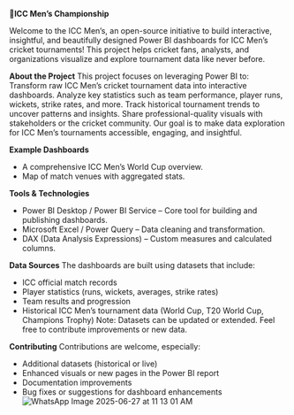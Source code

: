 🏏**ICC Men’s Championship**

Welcome to the ICC Men’s, an open-source initiative to build interactive, insightful, and beautifully designed Power BI dashboards for ICC Men’s cricket tournaments! This project helps cricket fans, analysts, and organizations visualize and explore tournament data like never before.

**About the Project**
This project focuses on leveraging Power BI to:
 Transform raw ICC Men’s cricket tournament data into interactive dashboards.
 Analyze key statistics such as team performance, player runs, wickets, strike rates, and more.
 Track historical tournament trends to uncover patterns and insights.
 Share professional-quality visuals with stakeholders or the cricket community.
Our goal is to make data exploration for ICC Men’s tournaments accessible, engaging, and insightful.

**Example Dashboards**
* A comprehensive ICC Men’s World Cup overview.
* Map of match venues with aggregated stats.

**Tools & Technologies**
* Power BI Desktop / Power BI Service – Core tool for building and publishing dashboards.
* Microsoft Excel / Power Query – Data cleaning and transformation.
* DAX (Data Analysis Expressions) – Custom measures and calculated columns.

**Data Sources**
The dashboards are built using datasets that include:
* ICC official match records
* Player statistics (runs, wickets, averages, strike rates)
* Team results and progression
* Historical ICC Men’s tournament data (World Cup, T20 World Cup, Champions Trophy)
Note: Datasets can be updated or extended. Feel free to contribute improvements or new data.

**Contributing**
Contributions are welcome, especially: 
 * Additional datasets (historical or live)
 * Enhanced visuals or new pages in the Power BI report
 * Documentation improvements
 * Bug fixes or suggestions for dashboard enhancements
   ![WhatsApp Image 2025-06-27 at 11 13 01 AM](https://github.com/user-attachments/assets/51c5fd32-f61f-40b3-9e24-dfc6cd1424d7)


